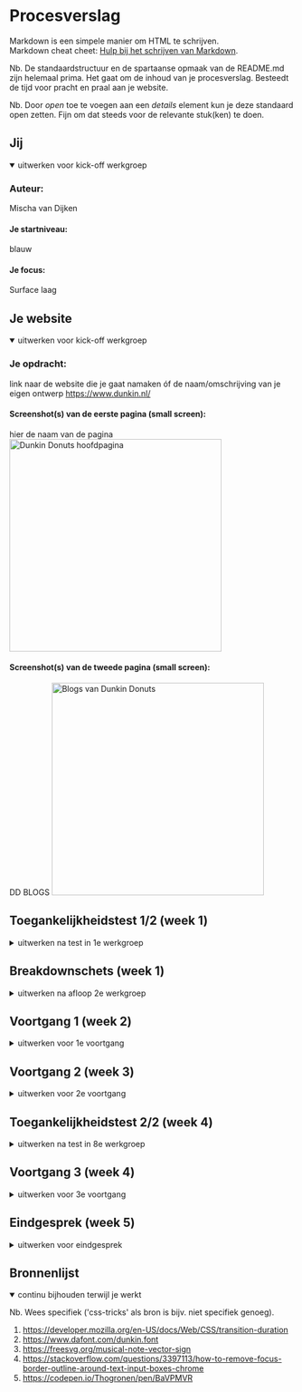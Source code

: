 # Procesverslag
Markdown is een simpele manier om HTML te schrijven.  
Markdown cheat cheet: [Hulp bij het schrijven van Markdown](https://github.com/adam-p/markdown-here/wiki/Markdown-Cheatsheet).

Nb. De standaardstructuur en de spartaanse opmaak van de README.md zijn helemaal prima. Het gaat om de inhoud van je procesverslag. Besteedt de tijd voor pracht en praal aan je website.

Nb. Door *open* toe te voegen aan een *details* element kun je deze standaard open zetten. Fijn om dat steeds voor de relevante stuk(ken) te doen.





## Jij

<details open>
  <summary>uitwerken voor kick-off werkgroep</summary>

  ### Auteur:
  Mischa van Dijken

  #### Je startniveau:
  blauw

  #### Je focus:
  Surface laag
 
</details>





## Je website

<details open>
  <summary>uitwerken voor kick-off werkgroep</summary>

  ### Je opdracht:
  link naar de website die je gaat namaken óf de naam/omschrijving van je eigen ontwerp
https://www.dunkin.nl/  

  #### Screenshot(s) van de eerste pagina (small screen): 
  hier de naam van de pagina  
  <img src="readme-images/Hoofdpagina.png" width="375px" alt="Dunkin Donuts hoofdpagina">

  #### Screenshot(s) van de tweede pagina (small screen):
  DD BLOGS 
  <img src="readme-images/DDBLOGS.png" width="375px" alt="Blogs van Dunkin Donuts">
 
</details>



## Toegankelijkheidstest 1/2 (week 1)

<details>
  <summary>uitwerken na test in 1e werkgroep</summary>

  ### Bevindingen
  Lijst met je bevindingen die in de test naar voren kwamen:

  - Bestellen kan bijna niet
  - Bij de producten wordt de naam niet opgenoemd
  - Veel headers wat het verwarrend maakt
  - Dunkin Donuts' gebruikt felle kleuren wat helpt.

  #### Screenreader
  Hier korte omschrijving (met indien nodig afbeeldingen)

  Minder headers kunnen ervoor zorgen dat de screenreader niet allemaal niet nodige informatie voorleest.


  #### Muis en Toetsenbord 
  Het tabben ging goed maar je kan er niet echt mee bestellen dus voor het grote geheel is het echt heel slecht.

  Dunkin Donuts kan ervoor zorgen dat er meer juiste informatie wordt voorgelezen.


  #### Motoriek (shocks, elastiekjes)
  Hier korte omschrijving (met indien nodig afbeeldingen)

  Hier gaat veel goed omdat Dunkin Donuts veel grote knoppen gebruikt.


  #### Visueel (brillen, contrast, kleurenblind, dark/light). 
  Hier korte omschrijving (met indien nodig afbeeldingen)

  Dunkin Donuts gebruikt felle kleuren wat erg helpt.


</details>



## Breakdownschets (week 1)

<details>
  <summary>uitwerken na afloop 2e werkgroep</summary>

  ### de hele pagina: 
  <img src="readme-images/breakdown.png" width="375px" alt="Breakdown pagina">

  ### dynamisch deel (bijv menu): 
  <img src="readme-images/breakdown-twee.png" width="375px" alt="Dunkin Donuts blogs pagina">

  ### wellicht nog een dynamisch deel (bijv filter): 
  <img src="readme-images/breakdown-menu.png" width="375px" alt="Menu breakdown">

</details>





## Voortgang 1 (week 2)

<details>
  <summary>uitwerken voor 1e voortgang</summary>

  ### Stand van zaken
  hier dit ging goed & dit was lastig (neem ook screenshots op van delen van je website en code)
  Ik vond het lastig om nog niet teveel met de styling bezig te zijn maar de HTML zelf coderen ging goed.
  <img src="readme-images/eersteversie.png" width="375px" alt="Eerste versie website">
  Verder is dit voor nu helemaal simpele code en kan ik nu al vele beter maar ben ik ziek.
  <img src="readme-images/eersteversie-code.png" width="375px" alt="Eerste versie html">

  ### Agenda voor meeting
  samen met je groepje opstellen

  Besproken: Er waren nog niet echt heel veel vragen het was meer een check om te kijken waar iedereen was.


  ### Verslag van meeting
  hier na afloop snel de uitkomsten van de meeting vastleggen

  - Ik heb tehoren gekregen dat de HTML van de pagina die ik had voor nu oke was maar dat ik wel echt verder moest. Ik ben alleen ziek.

</details>





## Voortgang 2 (week 3)

<details>
  <summary>uitwerken voor 2e voortgang</summary>

  ### Stand van zaken
  hier dit ging goed & dit was lastig (neem ook screenshots op van delen van je website en code)
  Ik vond het lastig om een begin te maken aan de css want je weet niet zo snel waar je moet beginnen. Maar het is me uiteindelijk wel gelukt.

  ### Agenda voor meeting
  samen met je groepje opstellen

  Besproken: Hoe ik een img kan coveren zodat niet alles geshowed wordt.
  Z-index, Github duurt lang met uploaden, Header pas laten zien wanneer er gescrolld wordt, margin-left & auto om alles in het midden te krijgen en Twee aparte p's in één li.
  ### Verslag van meeting
  hier na afloop snel de uitkomsten van de meeting vastleggen

  - Mijn deel: Div met een breedte en een hoogte en een hidden overflow.

</details>





## Toegankelijkheidstest 2/2 (week 4)

<details>
  <summary>uitwerken na test in 8e werkgroep</summary>

  ### Bevindingen
  Lijst met je bevindingen die in de test naar voren kwamen (geef ook aan wat er verbeterd is):
  
  - H1 is weg in het lijst met headers als er display:none op zit.
  - Door de felle kleuren valt veel gelukkig wel op voor slechtziende mensen. 
  - Bij de Color #0779p bril was het nog het minst goed omdat het contrast met deze kleuren dan veel minder groot is.


  #### Screenreader
  Hier korte omschrijving (met indien nodig afbeeldingen)
  Dit ging goed voor de content die ik heb uitgewerkt. Dit is alleen niet het hele bestel gebeuren wat lastiger is om goed inclusive te ontwerpen. Verder was er wel een h1 die niet voorgelezen werd terwijl dit natuurlijk wel heel handig is.

  Hier een omschrijving van hoe het opgelost kan worden (met indien nodig afbeeldingen)
  Ik heb code gevonden hoe dit opgelost kan worden. https://medium.com/web-dev-survey-from-kyoto/the-visually-hidden-technique-303f8e2bd409.


  #### Muis en Toetsenbord 
  Hier korte omschrijving (met indien nodig afbeeldingen)
  Ik had hier helaas niog geen focus states dus kon ik het niet helemaal testen.

  Hier een omschrijving van hoe het opgelost kan worden (met indien nodig afbeeldingen)
  Ik heb wel gekeken welke kleuren goed zouden passen om het goed te laten lijken. Een goed contrast is hier cruciaal.

  #### Motoriek (shocks, elastiekjes)
  Hier korte omschrijving (met indien nodig afbeeldingen)
  Dit ging goed omdat er grote knoppen in beeld zijn.

  Hier een omschrijving van hoe het opgelost kan worden (met indien nodig afbeeldingen)

  #### Visueel (brillen, contrast, kleurenblind, dark/light). 
  Hier korte omschrijving (met indien nodig afbeeldingen)
  Ik gebruik felle kleuren met een contrast dat te onderscheiden is dus dit ging redelijk goed.

  Hier een omschrijving van hoe het opgelost kan worden (met indien nodig afbeeldingen)

  Er kan altijd nog een extra site gemaakt worden met een nog hoger contrast zodal alles nog beter te zien is.

</details>





## Voortgang 3 (week 4)

<details>
  <summary>uitwerken voor 3e voortgang</summary>

  ### Stand van zaken
  hier dit ging goed & dit was lastig (neem ook screenshots op van delen van je website en code)


  ### Agenda voor meeting
  samen met je groepje opstellen

  Ik heb hierbij besproken hoe ik een deel van mijn grid in het midden zet, of ik het pijltje van de dropdown nog groter en meer naar links kon krijgen, hoe de focus state werkt bij een select en input en ik heb besproken hoe er een aan- en uitknop kan zijn voor muziek.

  <img src="readme-images/Inhetmidden.png" width="375px" alt="Buttontekst die in het midden moest.">


  ### Verslag van meeting
  hier na afloop snel de uitkomsten van de meeting vastleggen

  - Het pijltje veranderen gaat heel moeilijk en kon ik naar mijn mening beter laten zodat ik de code wel begreep.
  - De aan en uit knop moet met Javascript in een if loop waarbij de state veranderd na een click event.
  - Je kan als je klikt niet de focus state nergeren dus ik moet het maar zo goed mogelijk stylen.
  - Ik heb align-self: center; gebruikt om de tekst in het midden te krijgen van de button. 

</details>





## Eindgesprek (week 5)

<details>
  <summary>uitwerken voor eindgesprek</summary>

  ### Je uitkomst - karakteristiek screenshots:
  Ik weet eerlijk gezegd niet echt wat hiermee bedoeld wordt. Ik vind de heading met de bovenste tekst regel wel typische dunking donuts met alle kleuren ook. Voor de rest staan allen leuke en nog niet gelukte dingen beneden.
  <img src="readme-images/header.png" width="375px" alt="uitkomst opdracht 1">


  ### Dit ging goed/Heb ik geleerd: 
  Korte omschrijving met plaatjes

  Ik heb geleerd hoe je een werkend hamburger menu maakt met ook een sluit buttne natuurlijk.
  <img src="readme-images/Hamburgermenu.png" width="375px" alt="Hamburgermenu">

  Ik heb geleerd hoe je een foto kan draaien en shadow kan geven.
  <img src="readme-images/Dunkin-rondje.png" width="375px" alt="Dunking Donuts rond logo">

  Ik heb geleerd hoe je een image vast kan laten plakken aan de bovenkant of onderkant.
  <img src="readme-images/order-now.png" width="375px" alt="order now">

  ### Dit was lastig/Is niet gelukt:
  Korte omschrijving met plaatjes

  Het is me niet gelukt om tijdens het klikke de focus border weg te krijgen en mooier te krijgen in de nav.
  <img src="readme-images/nav-normaal.png" width="375px" alt="Nav foto">

  Het is me niet gelukt om de pijltjes mooier en meer naar links te krijgen. Dit bevatte heel veel code die ik gewoon weg niet begreep dus heb ik het ook niet toegepast.
  <img src="readme-images/betere-pijltjes" width="375px" alt="dropdown foto">
</details>





## Bronnenlijst

<details open>
  <summary>continu bijhouden terwijl je werkt</summary>

  Nb. Wees specifiek ('css-tricks' als bron is bijv. niet specifiek genoeg).

  1. https://developer.mozilla.org/en-US/docs/Web/CSS/transition-duration
  2. https://www.dafont.com/dunkin.font
  3. https://freesvg.org/musical-note-vector-sign
  4. https://stackoverflow.com/questions/3397113/how-to-remove-focus-border-outline-around-text-input-boxes-chrome
  5. https://codepen.io/Thogronen/pen/BaVPMVR

</details>